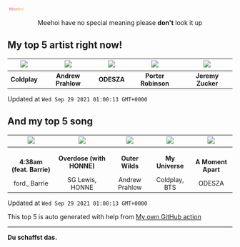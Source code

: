 [![Meehoi Logo](https://github.com/beam41/beam41/raw/master/mh.svg)](http://my.meehoi.me/)
<p align="center">Meehoi have no special meaning please <b>don't</b> look it up</p>

## My top 5 artist right now!
<!-- table start -->
|<img src="https://i.scdn.co/image/ab6761610000f178865a3301762a8fce048cb469">|<img src="https://i.scdn.co/image/ab6761610000f178361f535ee1ce64801e751418">|<img src="https://i.scdn.co/image/ab6761610000f17870cc86dd8a11e2d4383d6852">|<img src="https://i.scdn.co/image/ab6761610000f1781804f56bdcb9322c5f3f8f21">|<img src="https://i.scdn.co/image/ab6761610000f17897e6df979e0c39443a6aa0e4">|
| :---: | :---: | :---: | :---: | :---: |
|<b>Coldplay</b>|<b>Andrew Prahlow</b>|<b>ODESZA</b>|<b>Porter Robinson</b>|<b>Jeremy Zucker</b>|

Updated at `Wed Sep 29 2021 01:00:13 GMT+0000`
<!-- table end -->

## And my top 5 song
<!-- table song start -->
|<img src="https://i.scdn.co/image/ab67616d00001e02dbbdb2f6843714b3daa043a0">|<img src="https://i.scdn.co/image/ab67616d00001e02113ef593aa679b556f0659b2">|<img src="https://i.scdn.co/image/ab67616d00001e02db6b8ae97f69fee1d432334d">|<img src="https://i.scdn.co/image/ab67616d00001e023ed6dca44a955dbe1c06d8fc">|<img src="https://i.scdn.co/image/ab67616d00001e0299a3a1c380019cdc2ba9b8c2">|
| :---: | :---: | :---: | :---: | :---: |
|<p><b>4:38am (feat. Barrie)</b></p> ford., Barrie|<p><b>Overdose (with HONNE)</b></p> SG Lewis, HONNE|<p><b>Outer Wilds</b></p> Andrew Prahlow|<p><b>My Universe</b></p> Coldplay, BTS|<p><b>A Moment Apart</b></p> ODESZA|

Updated at `Wed Sep 29 2021 01:00:13 GMT+0000`
<!-- table song end -->

This top 5 is auto generated with help from [My own GitHub action](https://github.com/beam41/spotify-listening)

---

**Du schaffst das.**